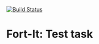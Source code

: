 [![Build Status](https://travis-ci.com/AndrewShukhtin/FORT-IT-TEST.svg?branch=master)](https://travis-ci.com/AndrewShukhtin/FORT-IT-TEST)

# Fort-It: Test task
